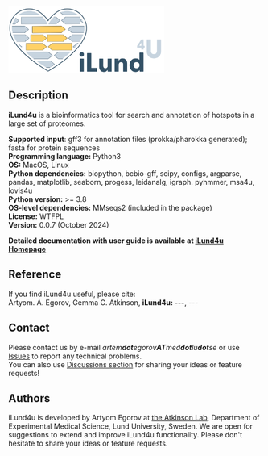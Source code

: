

<img  src="https://raw.githubusercontent.com/art-egorov/iLund4u/main/docs/img/ilund4u_logo.png?token=GHSAT0AAAAAACNA6ZUMHKXAJEHFEYINLXQ2ZTK4Y3Q" width="310"/>

## Description

**iLund4u** is a bioinformatics tool for search and annotation of hotspots in a large set of proteomes. 

**Supported input**: gff3 for annotation files (prokka/pharokka generated); fasta for protein sequences        
**Programming language:** Python3   
**OS:** MacOS, Linux  
**Python dependencies:** biopython, bcbio-gff, scipy, configs, argparse, pandas, matplotlib, seaborn, progess, leidanalg, igraph. pyhmmer, msa4u, lovis4u    
**Python version:** >= 3.8  
**OS-level dependencies:** MMseqs2 (included in the package)  
**License:** WTFPL  
**Version:** 0.0.7 (October 2024)


**Detailed documentation with user guide is available at [iLund4u Homepage](https://art-egorov.github.io/ilund4u/)**

## Reference

If you find iLund4u useful, please cite:  
Artyom. A. Egorov, Gemma C. Atkinson, **iLund4u: ---**, *---*

## Contact

Please contact us by e-mail _artem**dot**egorov**AT**med**dot**lu**dot**se_ or use [Issues](https://github.com/art-egorov/ilund4u/issues?q=) to report any technical problems.  
You can also use [Discussions section](https://github.com/art-egorov/ilund4u/discussions) for sharing your ideas or feature requests! 

## Authors

iLund4u is developed by Artyom Egorov at [the Atkinson Lab](https://atkinson-lab.com), Department of Experimental Medical Science, Lund University, Sweden. We are open for suggestions to extend and improve iLund4u functionality. Please don't hesitate to share your ideas or feature requests.
